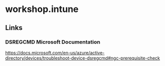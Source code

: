 # workshop.intune

## Links

### DSREGCMD Microsoft Documentation
https://docs.microsoft.com/en-us/azure/active-directory/devices/troubleshoot-device-dsregcmd#ngc-prerequisite-check
